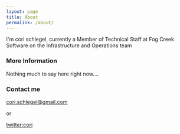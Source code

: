 ```yaml
---
layout: page
title: About
permalink: /about/
---
```


I'm cori schlegel, currently a Member of Technical Staff at Fog Creek Software on the Infrastructure and Operations team

### More Information

Nothing much to say here right now....

### Contact me

[cori.schlegel@gmail.com](mailto:cori.schlegel@gmail.com)

or

[twitter:cori](https://twitter.com/cori)
